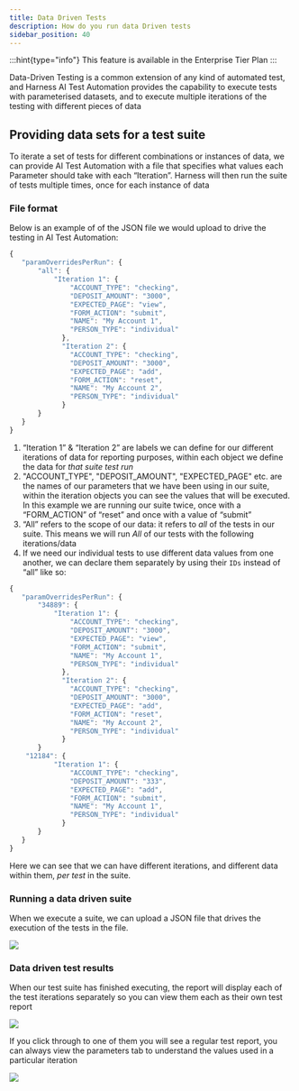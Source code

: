 ```yaml
---
title: Data Driven Tests
description: How do you run data Driven tests
sidebar_position: 40
---
```

:::hint{type="info"}
This feature is available in the Enterprise Tier Plan
:::

Data-Driven Testing is a common extension of any kind of automated test, and Harness AI Test Automation provides the capability to execute tests with parameterised datasets, and to execute multiple iterations of the testing with different pieces of data

## Providing data sets for a test suite

To iterate a set of tests for different combinations or instances of data, we can provide AI Test Automation  with a file that specifies what values each Parameter should take with each “Iteration”. Harness will then run the suite of tests multiple times, once for each instance of data

### File format

Below is an example of of the JSON file we would upload to drive the testing in AI Test Automation:

```javascript
{
   "paramOverridesPerRun": {
       "all": {
           "Iteration 1": {
               "ACCOUNT_TYPE": "checking",
               "DEPOSIT_AMOUNT": "3000",
               "EXPECTED_PAGE": "view",
               "FORM_ACTION": "submit",
               "NAME": "My Account 1",
               "PERSON_TYPE": "individual"
             },
             "Iteration 2": {
               "ACCOUNT_TYPE": "checking",
               "DEPOSIT_AMOUNT": "3000",
               "EXPECTED_PAGE": "add",
               "FORM_ACTION": "reset",
               "NAME": "My Account 2",
               "PERSON_TYPE": "individual"
             }
       }
   }
}
```



1. “Iteration 1” & “Iteration 2” are labels we can define for our different iterations of data for reporting purposes, within each object we define the data for *that suite test run*
2. "ACCOUNT\_TYPE", "DEPOSIT\_AMOUNT", "EXPECTED\_PAGE" etc. are the names of our parameters that we have been using in our suite, within the iteration objects you can see the values that will be executed. In this example we are running our suite twice, once with a “FORM\_ACTION” of “reset” and once with a value of “submit”
3. “All” refers to the scope of our data: it refers to *all* of the tests in our suite. This means we will run *All* of our tests with the following iterations/data
4. If we need our individual tests to use different data values from one another, we can declare them separately by using their `IDs` instead of “all” like so:

```javascript
{
   "paramOverridesPerRun": {
       "34889": {
           "Iteration 1": {
               "ACCOUNT_TYPE": "checking",
               "DEPOSIT_AMOUNT": "3000",
               "EXPECTED_PAGE": "view",
               "FORM_ACTION": "submit",
               "NAME": "My Account 1",
               "PERSON_TYPE": "individual"
             },
             "Iteration 2": {
               "ACCOUNT_TYPE": "checking",
               "DEPOSIT_AMOUNT": "3000",
               "EXPECTED_PAGE": "add",
               "FORM_ACTION": "reset",
               "NAME": "My Account 2",
               "PERSON_TYPE": "individual"
             }
       }
	"12184": {
           "Iteration 1": {
               "ACCOUNT_TYPE": "checking",
               "DEPOSIT_AMOUNT": "333",
               "EXPECTED_PAGE": "add",
               "FORM_ACTION": "submit",
               "NAME": "My Account 1",
               "PERSON_TYPE": "individual"
             }
       }
   }
}

```

Here we can see that we can have different iterations, and different data within them, *per test* in the suite.

### Running a data driven suite

When we execute a suite, we can upload a JSON file that drives the execution of the tests in the file. 


![](https://archbee-image-uploads.s3.amazonaws.com/TK24Pi0IzdXKBLm-pUBmm/fBx1WuOIIkdDJ0UxV4BAk_image3.png)

### Data driven test results

When our test suite has finished executing, the report will display each of the test iterations separately so you can view them each as their own test report


![](https://archbee-image-uploads.s3.amazonaws.com/TK24Pi0IzdXKBLm-pUBmm/vQeX4sAiCfuT_XMbwVlN5_image5.png)

If you click through to one of them you will see a regular test report, you can always view the parameters tab to understand the values used in a particular iteration

![](https://archbee-image-uploads.s3.amazonaws.com/TK24Pi0IzdXKBLm-pUBmm/Imh0WhtKusg2NU5Of0RpV_image1.png)

